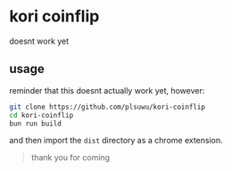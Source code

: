 # kori coinflip

doesnt work yet

## usage

reminder that this doesnt actually work yet, however:

```bash
git clone https://github.com/plsuwu/kori-coinflip
cd kori-coinflip
bun run build
```

and then import the `dist` directory as a chrome extension.

> thank you for coming
